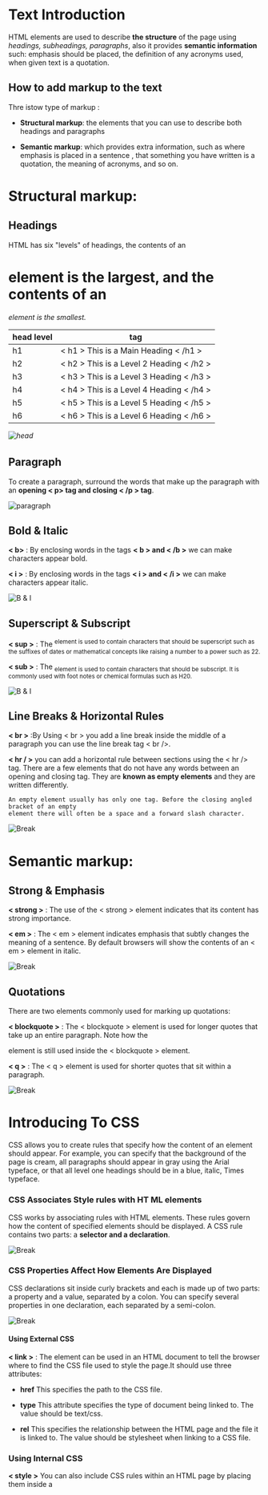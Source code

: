 
# **Text Introduction**

   HTML elements are used to describe **the structure** of the page using *headings, subheadings, paragraphs*, also it provides **semantic information** such: emphasis should be placed, the definition of any acronyms used, when given text is a quotation.
   
   
  ## How to add markup to the text 
   Thre istow type of markup :
   
   - **Structural markup**: the elements that you can use to describe both headings and paragraphs
   
   - **Semantic markup**: which provides extra information, such as where emphasis is placed in a sentence , that something you have written is a quotation, the meaning of   acronyms, and so on.
   
   
# **Structural markup**: 

  ## Headings 

   HTML has six "levels" of headings, the contents of an <h1> element is the largest, and the contents of an <h6> element is the smallest.
   
   
   head level    | tag
   ------------- | -------------  
   h1 | < h1 > This is a Main Heading < /h1 >
   h2 | < h2 > This is a Level 2 Heading < /h2 >
   h3 | < h3 > This is a Level 3 Heading < /h3 >
   h4 | < h4 > This is a Level 4 Heading < /h4 >
   h5 | < h5 > This is a Level 5 Heading < /h5 >
   h6 | < h6 > This is a Level 6 Heading < /h6 >
   
   
   
   
   
  ![head](head.png)
   
   
   
   
   
   
  ## Paragraph

   To create a paragraph, surround the words that make up the paragraph with an **opening < p>  tag and closing < /p > tag**.
   
   
   
   
   
  ![paragraph](par.png)
   
   
   
   
   
   
  ## Bold & Italic

  **< b>** : By enclosing words in the tags **< b > and < /b >** we can make characters appear bold.

  **< i >** :  By enclosing words in the tags **< i > and < /i >** we can make characters appear italic.
  
  
  
  
  
  
  ![B & I](BI.png)
  
  
  
  
  
  
  ## Superscript & Subscript

   **< sup >** : The <sup> element is used to contain characters that should be superscript such as the suffixes of dates or mathematical concepts like raising a number to a power such as 22.
   
   **< sub >** : The <sub> element is used to contain characters that should be subscript. It is commonly used with foot notes or chemical formulas such as H20.
   
   
   
   
   
   ![B & I](sub.png)
   
   
   
   
   
  ## Line Breaks & Horizontal Rules

   **< br >** :By Using < br > you add a line break inside the middle of a paragraph you can use the line break tag < br />.
   
   **< hr / >**  you can add a horizontal rule between sections using the < hr /> tag. There are a few elements that do not have any words between an opening and closing tag. They are **known as empty elements** and they are written differently.

    An empty element usually has only one tag. Before the closing angled bracket of an empty 
    element there will often be a space and a forward slash character. 
    
    
   ![Break](br.png)
    

# **Semantic markup**:

  ## Strong & Emphasis
 
  **< strong >** : The use of the < strong > element indicates that its content has strong importance.
 
  **< em >** : The < em > element indicates emphasis that subtly changes the meaning of a sentence. By default browsers will show the contents of an < em > element in italic.
 
 
  ![Break](strong.png)
  
  
  
  
  ## Quotations
  
   There are two elements commonly used for marking up quotations:
   
   **< blockquote >** : The < blockquote > element is used for longer quotes that take up an entire paragraph. Note how the <p> element is still used inside the < blockquote > element.

   
   **< q >** :  The < q > element is used for shorter quotes that sit within a paragraph. 

  
   
   ![Break](qo.png)
   
   
  
# Introducing To CSS
  
  CSS allows you to create rules that specify how the content of an element should appear. For example, you can specify that the background of the page is cream, all paragraphs should appear in gray using the Arial typeface, or that all level one headings should be in a blue, italic, Times typeface.


  ### CSS Associates Style rules with HT ML elements
  
   CSS works by associating rules with HTML elements. These rules govern how the content of specified elements should be displayed. 
   A CSS rule contains two parts: a **selector and a declaration**.
   
   
   
   ![Break](select.png)
   
   
   
   
  ### CSS Properties Affect How Elements Are Displayed
  
  CSS declarations sit inside curly brackets and each is made up of two parts: a property and a value, separated by a colon. You can specify several properties in one declaration, each separated by a semi-colon.
  
  
  ![Break](prob.png)
  
  
   #### Using External CSS
   
   **< link >** : The <link> element can be used in an HTML document to tell the browser where to find the CSS file used to style the page.It should use three attributes:
  
  - **href**
    This specifies the path to the CSS file.
   
  - **type** 
    This attribute specifies the type of document being linked to. The value should be text/css.

  - **rel**
    This specifies the relationship between the HTML page and the file it is linked to. The value should be stylesheet when linking to a CSS file.
   
   
   
   ### Using Internal CSS
   
   **< style >**
    You can also include CSS rules within an HTML page by placing them inside a <style> element, which usually sits inside the <head> element of the page. The <style> element    should use the type attribute to indicate that the styles are specified in CSS. The value should be text/css.
   
   
   
   ![style](style.png)
   
   
   
   
   ### Selectors
   
   There are many different types of CSS selector that allow you to target rules to specific elements in an HTML document.CSS selectors are case sensitive, so they must match element names and attribute values exactly.
   
   
   
   
   ![style](sel.png)
   
   
   
   
   
   
# How i wrote the script for web page ?

   It is best to keep JavaScript code in its own JavaScript file. JavaScript files are text files (like HTML pages and CSS style sheets), but they have the .js extension.
   The HTML <script> element is used in HTML pages to tell the browser to load the JavaScript file (rather like the <link> element can be used to load a CSS file).
   If you view the source code of the page in the browser, the JavaScript will not have changed the HTML, because the script works with the model of the web page that the   browser has created.
   
   
   ![script](script.png)
   
   
   
   
# USING SWITCH STATEMENTS  

  A switch statement starts with a variable called the switch value. Each case indicates a possible value for this variable and the code that should run if the variable matches that value.
  
    switch (level) {
    case 'O ne ':
    title= 'Level 1 ' ;
    break;
    case 'Two':
    tit 1 e = ' Level 2 ' ;
    break;
    case ' Three' :
    title = 'Level 3' ;
    break ;
    default :
    title= 'Test';
    break;
    }
    
  
  
  ![switch](switch.png)
  
  
  switch statements allow you to compare a value against possible outcomes (and also provides a default option if none match).
  
   
  
   
   
    
  
  
  
  
   
   




